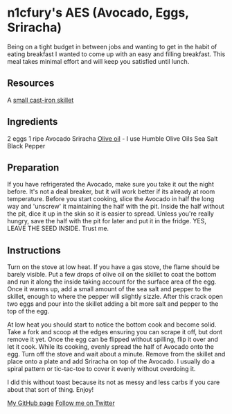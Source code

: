 # n1cfury's AES (Avocado, Eggs, Sriracha)

Being on a tight budget in between jobs and wanting to get in the habit of eating breakfast I wanted to come up with an easy and filling breakfast.  This meal takes minimal effort and will keep you satisfied until lunch.

## Resources

A [small cast-iron skillet](https://www.amazon.com/Lodge-L3SK3-Skillet-Pre-Seasoned-6-5-inch/dp/B00063RWT8/ref=sr_1_1?ie=UTF8&qid=1487463235&sr=8-1&keywords=small+cast+iron+skillet)

## Ingredients

2 eggs
1 ripe Avocado
Sriracha
[Olive oil](http://www.humbleoliveoils.com/infused/garlic-olive-oil) - I use Humble Olive Oils
Sea Salt
Black Pepper

## Preparation

If you have refrigerated the Avocado, make sure you take it out the night before.  It's not a deal breaker, but it will work better if its already at room temperature.  Before you start cooking, slice the Avocado in half the long way and 'unscrew' it maintaining the half with the pit.  Inside the half without the pit, dice it up in the skin so it is easier to spread.  Unless you're really hungry, save the half with the pit for later and put it in the fridge.  YES, LEAVE THE SEED INSIDE.  Trust me.

## Instructions

Turn on the stove at low heat.  If you have a gas stove, the flame should be barely visible.  Put a few drops of olive oil on the skillet to coat the bottom and run it along the inside taking account for the surface area of the egg.  Once it warms up, add a small amount of the sea salt and pepper to the skillet, enough to where the pepper will slightly sizzle.  After this crack open two eggs and pour into the skillet adding a bit more salt and pepper to the top of the egg.

At low heat you should start to notice the bottom cook and become solid.  Take a fork and scoop at the edges ensuring you can scrape it off, but dont remove it yet.   Once the egg can be flipped without spilling, flip it over and let it cook.  While its cooking, evenly spread the half of Avocado onto the egg.  Turn off the stove and wait about a minute.  Remove from the skillet and place onto a plate and add Sriracha on top of the Avocado.  I usually do a spiral pattern or tic-tac-toe to cover it evenly without overdoing it.

I did this without toast because its not as messy and less carbs if you care about that sort of thing.  Enjoy!

[My GitHub page](https://github.com/n1cfury)
[Follow me on Twitter](https://twitter.com/n1c_fury)
